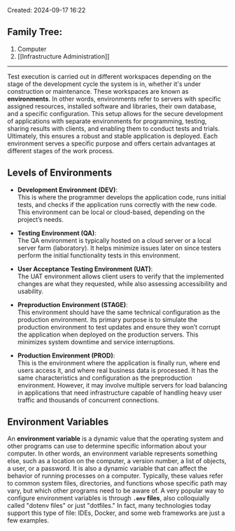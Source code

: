 Created: 2024-09-17 16:22
## Family Tree:
1. Computer
2. [[Infrastructure Administration]]
-- -
Test execution is carried out in different workspaces depending on the stage of the development cycle the system is in, whether it's under construction or maintenance. These workspaces are known as **environments**. In other words, environments refer to servers with specific assigned resources, installed software and libraries, their own database, and a specific configuration.
This setup allows for the secure development of applications with separate environments for programming, testing, sharing results with clients, and enabling them to conduct tests and trials. Ultimately, this ensures a robust and stable application is deployed.
Each environment serves a specific purpose and offers certain advantages at different stages of the work process.
## Levels of Environments
- **Development Environment (DEV)**:  
    This is where the programmer develops the application code, runs initial tests, and checks if the application runs correctly with the new code. This environment can be local or cloud-based, depending on the project’s needs.

- **Testing Environment (QA)**:  
    The QA environment is typically hosted on a cloud server or a local server farm (laboratory). It helps minimize issues later on since testers perform the initial functionality tests in this environment.

- **User Acceptance Testing Environment (UAT)**:  
    The UAT environment allows client users to verify that the implemented changes are what they requested, while also assessing accessibility and usability.

- **Preproduction Environment (STAGE)**:  
    This environment should have the same technical configuration as the production environment. Its primary purpose is to simulate the production environment to test updates and ensure they won’t corrupt the application when deployed on the production servers. This minimizes system downtime and service interruptions.

- **Production Environment (PROD)**:  
    This is the environment where the application is finally run, where end users access it, and where real business data is processed. It has the same characteristics and configuration as the preproduction environment. However, it may involve multiple servers for load balancing in applications that need infrastructure capable of handling heavy user traffic and thousands of concurrent connections.
## Environment Variables
An **environment variable** is a dynamic value that the operating system and other programs can use to determine specific information about your computer.
In other words, an environment variable represents something else, such as a location on the computer, a version number, a list of objects, a user, or a password. It is also a dynamic variable that can affect the behavior of running processes on a computer.
Typically, these values refer to common system files, directories, and functions whose specific path may vary, but which other programs need to be aware of.
A very popular way to configure environment variables is through **`.env` files**, also colloquially called "dotenv files" or just "dotfiles." In fact, many technologies today support this type of file: IDEs, Docker, and some web frameworks are just a few examples.